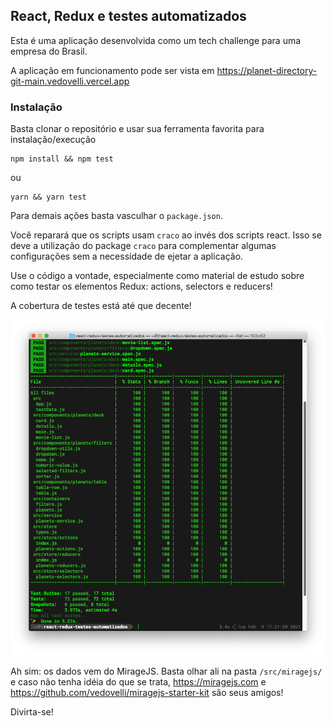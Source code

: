 ## React, Redux e testes automatizados

Esta é uma aplicação desenvolvida como um tech challenge para uma empresa do Brasil.

A aplicação em funcionamento pode ser vista em https://planet-directory-git-main.vedovelli.vercel.app

### Instalação

Basta clonar o repositório e usar sua ferramenta favorita para instalação/execução

```
npm install && npm test
```

ou

```
yarn && yarn test
```

Para demais ações basta vasculhar o `package.json`.

Você reparará que os scripts usam `craco` ao invés dos scripts react. Isso se deve a utilização do package `craco` para complementar algumas configurações sem a necessidade de ejetar a aplicação.

Use o código a vontade, especialmente como material de estudo sobre como testar os elementos Redux: actions, selectors e reducers!

A cobertura de testes está até que decente!

![Lindo relatório de coverage](coverage.png)

Ah sim: os dados vem do MirageJS. Basta olhar ali na pasta `/src/miragejs/` e caso não tenha idéia do que se trata, https://miragejs.com e https://github.com/vedovelli/miragejs-starter-kit são seus amigos!

Divirta-se!
